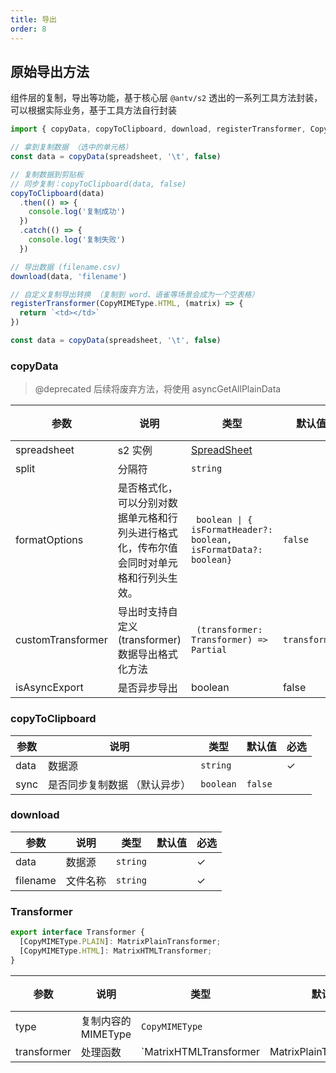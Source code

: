 ```yaml
---
title: 导出
order: 8
---
```


## 原始导出方法

组件层的复制，导出等功能，基于核心层 `@antv/s2` 透出的一系列工具方法封装，可以根据实际业务，基于工具方法自行封装

```ts
import { copyData, copyToClipboard, download, registerTransformer, CopyMIMEType } from '@antv/s2'

// 拿到复制数据 （选中的单元格）
const data = copyData(spreadsheet, '\t', false)

// 复制数据到剪贴板
// 同步复制：copyToClipboard(data, false)
copyToClipboard(data)
  .then(() => {
    console.log('复制成功')
  })
  .catch(() => {
    console.log('复制失败')
  })

// 导出数据 (filename.csv)
download(data, 'filename')

// 自定义复制导出转换 （复制到 word、语雀等场景会成为一个空表格）
registerTransformer(CopyMIMEType.HTML, (matrix) => {
  return `<td></td>`
})

const data = copyData(spreadsheet, '\t', false)

```

### copyData

> @deprecated 后续将废弃方法，将使用 asyncGetAllPlainData

| 参数          | 说明                                    | 类型                                                                             | 默认值           | 必选 |
| ------------|---------------------------------------|--------------------------------------------------------------------------------|---------------| --- |
| spreadsheet | s2 实例                                 | [SpreadSheet](/docs/api/basic-class/spreadsheet)                               |               | ✓    |
| split       | 分隔符                                   | `string`                                                                       |               | ✓    |
| formatOptions  | 是否格式化，可以分别对数据单元格和行列头进行格式化，传布尔值会同时对单元格和行列头生效。 | <code> boolean \|  { isFormatHeader?: boolean, isFormatData?: boolean} </code> | `false`       |      |
| customTransformer  | 导出时支持自定义 (transformer) 数据导出格式化方法        | <code> (transformer: Transformer) => Partial<Transformer> </code>              | `transformer` |      |
| isAsyncExport  | 是否异步导出        | boolean                                                                        | false         |      |

### copyToClipboard

| 参数 | 说明     | 类型     | 默认值 | 必选 |
| --- | --- | ------- | ----- | --- |
| data | 数据源 | `string` |        | ✓    |
| sync | 是否同步复制数据 （默认异步） | `boolean` |   `false`     |     |

### download

| 参数     | 说明     | 类型     | 默认值 | 必选 |
| ------- | ------- | ------- | ----- | --- |
| data     | 数据源 | `string` |        | ✓    |
| filename | 文件名称 | `string` |        | ✓    |

### Transformer

```ts
export interface Transformer {
  [CopyMIMEType.PLAIN]: MatrixPlainTransformer;
  [CopyMIMEType.HTML]: MatrixHTMLTransformer;
}
```

| 参数 | 说明     | 类型                       | 默认值 | 必选 |
| --- | --- |--------------------------|-----| --- |
| type | 复制内容的 MIMEType | `CopyMIMEType`           |     | ✓    |
| transformer | 处理函数 | `MatrixHTMLTransformer | MatrixPlainTransformer`   |      |   ✓   |
